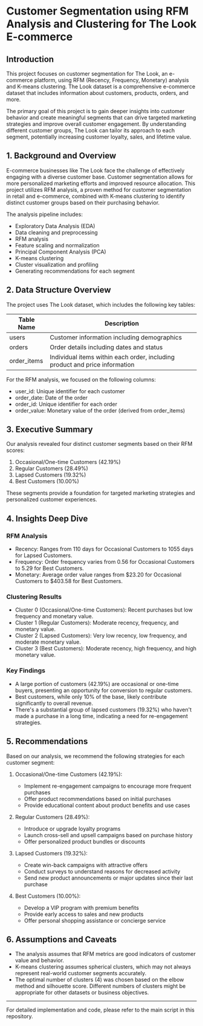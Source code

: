 # Customer Segmentation using RFM Analysis and Clustering for The Look E-commerce

## Introduction

This project focuses on customer segmentation for The Look, an e-commerce platform, using RFM (Recency, Frequency, Monetary) analysis and K-means clustering. The Look dataset is a comprehensive e-commerce dataset that includes information about customers, products, orders, and more.

The primary goal of this project is to gain deeper insights into customer behavior and create meaningful segments that can drive targeted marketing strategies and improve overall customer engagement. By understanding different customer groups, The Look can tailor its approach to each segment, potentially increasing customer loyalty, sales, and lifetime value.

## 1. Background and Overview

E-commerce businesses like The Look face the challenge of effectively engaging with a diverse customer base. Customer segmentation allows for more personalized marketing efforts and improved resource allocation. This project utilizes RFM analysis, a proven method for customer segmentation in retail and e-commerce, combined with K-means clustering to identify distinct customer groups based on their purchasing behavior.

The analysis pipeline includes:
- Exploratory Data Analysis (EDA)
- Data cleaning and preprocessing
- RFM analysis
- Feature scaling and normalization
- Principal Component Analysis (PCA)
- K-means clustering
- Cluster visualization and profiling
- Generating recommendations for each segment

## 2. Data Structure Overview

The project uses The Look dataset, which includes the following key tables:

| Table Name | Description |
|------------|-------------|
| users      | Customer information including demographics |
| orders     | Order details including dates and status |
| order_items| Individual items within each order, including product and price information |

For the RFM analysis, we focused on the following columns:
- user_id: Unique identifier for each customer
- order_date: Date of the order
- order_id: Unique identifier for each order
- order_value: Monetary value of the order (derived from order_items)

## 3. Executive Summary

Our analysis revealed four distinct customer segments based on their RFM scores:

1. Occasional/One-time Customers (42.19%)
2. Regular Customers (28.49%)
3. Lapsed Customers (19.32%)
4. Best Customers (10.00%)

These segments provide a foundation for targeted marketing strategies and personalized customer experiences.

## 4. Insights Deep Dive

### RFM Analysis
- Recency: Ranges from 110 days for Occasional Customers to 1055 days for Lapsed Customers.
- Frequency: Order frequency varies from 0.56 for Occasional Customers to 5.29 for Best Customers.
- Monetary: Average order value ranges from $23.20 for Occasional Customers to $403.58 for Best Customers.

### Clustering Results
- Cluster 0 (Occasional/One-time Customers): Recent purchases but low frequency and monetary value.
- Cluster 1 (Regular Customers): Moderate recency, frequency, and monetary value.
- Cluster 2 (Lapsed Customers): Very low recency, low frequency, and moderate monetary value.
- Cluster 3 (Best Customers): Moderate recency, high frequency, and high monetary value.

### Key Findings
- A large portion of customers (42.19%) are occasional or one-time buyers, presenting an opportunity for conversion to regular customers.
- Best customers, while only 10% of the base, likely contribute significantly to overall revenue.
- There's a substantial group of lapsed customers (19.32%) who haven't made a purchase in a long time, indicating a need for re-engagement strategies.

## 5. Recommendations

Based on our analysis, we recommend the following strategies for each customer segment:

1. Occasional/One-time Customers (42.19%):
   - Implement re-engagement campaigns to encourage more frequent purchases
   - Offer product recommendations based on initial purchases
   - Provide educational content about product benefits and use cases

2. Regular Customers (28.49%):
   - Introduce or upgrade loyalty programs
   - Launch cross-sell and upsell campaigns based on purchase history
   - Offer personalized product bundles or discounts

3. Lapsed Customers (19.32%):
   - Create win-back campaigns with attractive offers
   - Conduct surveys to understand reasons for decreased activity
   - Send new product announcements or major updates since their last purchase

4. Best Customers (10.00%):
   - Develop a VIP program with premium benefits
   - Provide early access to sales and new products
   - Offer personal shopping assistance or concierge service

## 6. Assumptions and Caveats

- The analysis assumes that RFM metrics are good indicators of customer value and behavior.
- K-means clustering assumes spherical clusters, which may not always represent real-world customer segments accurately.
- The optimal number of clusters (4) was chosen based on the elbow method and silhouette score. Different numbers of clusters might be appropriate for other datasets or business objectives.

---

For detailed implementation and code, please refer to the main script in this repository.
